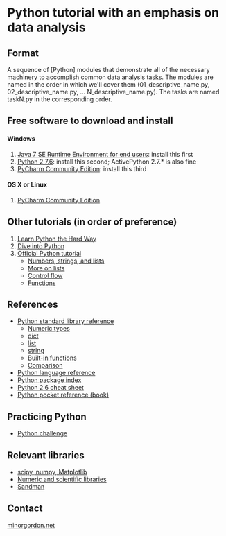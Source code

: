 # Python tutorial with an emphasis on data analysis #

## Format ##
A sequence of [Python] modules that demonstrate all of the necessary machinery to accomplish common data analysis tasks. The modules are named in the order in which we'll cover them (01_descriptive_name.py, 02_descriptive_name.py, ... N_descriptive_name.py).
The tasks are named taskN.py in the corresponding order.

## Free software to download and install ##

#### Windows ####
1. [Java 7 SE Runtime Environment for end users](http://www.oracle.com/technetwork/java/javase/downloads/index.html): install this first
1. [Python 2.7.6](http://python.org/download/releases/2.7.6/): install this second; ActivePython 2.7.* is also fine
1. [PyCharm Community Edition](https://www.jetbrains.com/pycharm/download/): install this third

#### OS X or Linux ###
1. [PyCharm Community Edition](https://www.jetbrains.com/pycharm/download/)

## Other tutorials (in order of preference) ##
1. [Learn Python the Hard Way](http://learnpythonthehardway.org/)
1. [Dive into Python](http://www.diveintopython.net/toc/index.html)
1. [Official Python tutorial](http://docs.python.org/2/tutorial/index.html)
    * [Numbers, strings, and lists](http://docs.python.org/2/tutorial/introduction.html#using-python-as-a-calculator)
    * [More on lists](http://docs.python.org/2/tutorial/datastructures.html)
    * [Control flow](http://docs.python.org/2/tutorial/controlflow.html)
    * [Functions](http://docs.python.org/2/tutorial/controlflow.html#defining-functions)

## References ##
* [Python standard library reference](http://docs.python.org/2/library/index.html)
    * [Numeric types](http://docs.python.org/2/library/stdtypes.html#numeric-types-int-float-long-complex)
    * [dict](http://docs.python.org/2/library/stdtypes.html#mapping-types-dict)
    * [list](http://docs.python.org/2/library/stdtypes.html#mutable-sequence-types)
    * [string](http://docs.python.org/2/library/stdtypes.html#string-methods)
    * [Built-in functions](http://docs.python.org/2/library/functions.html)
    * [Comparison](http://docs.python.org/2/library/stdtypes.html#comparisons)
* [Python language reference](http://docs.python.org/2/reference/index.html)
* [Python package index](http://pypi.python.org)
* [Python 2.6 cheat sheet](http://rgruet.free.fr/PQR26/PQR2.6.html)
* [Python pocket reference (book)](http://shop.oreilly.com/product/9780596158095.do)

## Practicing Python ##
* [Python challenge](http://www.pythonchallenge.com/)

## Relevant libraries ##
* [scipy, numpy, Matplotlib](http://www.scipy.org/)
* [Numeric and scientific libraries](https://wiki.python.org/moin/NumericAndScientific)
* [Sandman](http://www.sandman.io/)

## Contact ##
[minorgordon.net](http://minorgordon.net)
